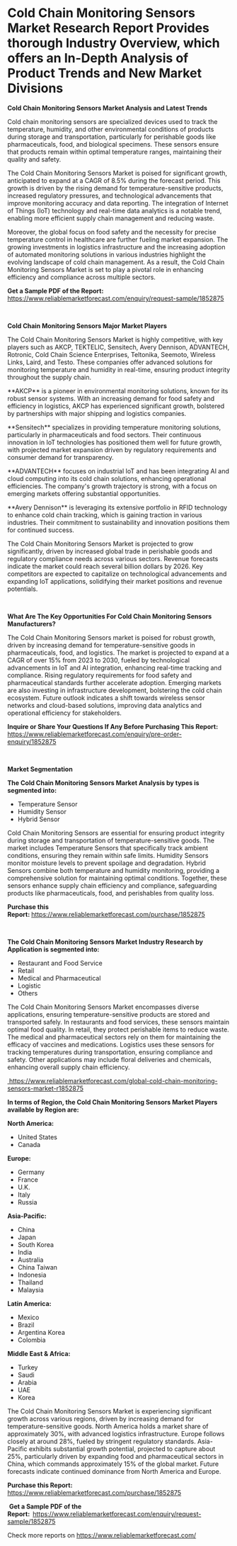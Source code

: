 <p><h1>Cold Chain Monitoring Sensors Market Research Report Provides thorough Industry Overview, which offers an In-Depth Analysis of Product Trends and New Market Divisions</h1></p><p><strong>Cold Chain Monitoring Sensors Market Analysis and Latest Trends</strong></p>
<p><p>Cold chain monitoring sensors are specialized devices used to track the temperature, humidity, and other environmental conditions of products during storage and transportation, particularly for perishable goods like pharmaceuticals, food, and biological specimens. These sensors ensure that products remain within optimal temperature ranges, maintaining their quality and safety.</p><p>The Cold Chain Monitoring Sensors Market is poised for significant growth, anticipated to expand at a CAGR of 8.5% during the forecast period. This growth is driven by the rising demand for temperature-sensitive products, increased regulatory pressures, and technological advancements that improve monitoring accuracy and data reporting. The integration of Internet of Things (IoT) technology and real-time data analytics is a notable trend, enabling more efficient supply chain management and reducing waste.</p><p>Moreover, the global focus on food safety and the necessity for precise temperature control in healthcare are further fueling market expansion. The growing investments in logistics infrastructure and the increasing adoption of automated monitoring solutions in various industries highlight the evolving landscape of cold chain management. As a result, the Cold Chain Monitoring Sensors Market is set to play a pivotal role in enhancing efficiency and compliance across multiple sectors.</p></p>
<p><strong>Get a Sample PDF of the Report:&nbsp;</strong> <a href="https://www.reliablemarketforecast.com/enquiry/request-sample/1852875?utm_campaign=2465&utm_medium=2&utm_source=Github&utm_content=ia&utm_term=13022025&utm_id=cold-chain-monitoring-sensors">https://www.reliablemarketforecast.com/enquiry/request-sample/1852875</a></p>
<p>&nbsp;</p>
<p><strong>Cold Chain Monitoring Sensors Major Market Players</strong></p>
<p><p>The Cold Chain Monitoring Sensors Market is highly competitive, with key players such as AKCP, TEKTELIC, Sensitech, Avery Dennison, ADVANTECH, Rotronic, Cold Chain Science Enterprises, Teltonika, Seemoto, Wireless Links, Laird, and Testo. These companies offer advanced solutions for monitoring temperature and humidity in real-time, ensuring product integrity throughout the supply chain.</p><p>**AKCP** is a pioneer in environmental monitoring solutions, known for its robust sensor systems. With an increasing demand for food safety and efficiency in logistics, AKCP has experienced significant growth, bolstered by partnerships with major shipping and logistics companies.</p><p>**Sensitech** specializes in providing temperature monitoring solutions, particularly in pharmaceuticals and food sectors. Their continuous innovation in IoT technologies has positioned them well for future growth, with projected market expansion driven by regulatory requirements and consumer demand for transparency.</p><p>**ADVANTECH** focuses on industrial IoT and has been integrating AI and cloud computing into its cold chain solutions, enhancing operational efficiencies. The company's growth trajectory is strong, with a focus on emerging markets offering substantial opportunities.</p><p>**Avery Dennison** is leveraging its extensive portfolio in RFID technology to enhance cold chain tracking, which is gaining traction in various industries. Their commitment to sustainability and innovation positions them for continued success.</p><p>The Cold Chain Monitoring Sensors Market is projected to grow significantly, driven by increased global trade in perishable goods and regulatory compliance needs across various sectors. Revenue forecasts indicate the market could reach several billion dollars by 2026. Key competitors are expected to capitalize on technological advancements and expanding IoT applications, solidifying their market positions and revenue potentials.</p></p>
<p>&nbsp;</p>
<p><strong>What Are The Key Opportunities For Cold Chain Monitoring Sensors Manufacturers?</strong></p>
<p><p>The Cold Chain Monitoring Sensors market is poised for robust growth, driven by increasing demand for temperature-sensitive goods in pharmaceuticals, food, and logistics. The market is projected to expand at a CAGR of over 15% from 2023 to 2030, fueled by technological advancements in IoT and AI integration, enhancing real-time tracking and compliance. Rising regulatory requirements for food safety and pharmaceutical standards further accelerate adoption. Emerging markets are also investing in infrastructure development, bolstering the cold chain ecosystem. Future outlook indicates a shift towards wireless sensor networks and cloud-based solutions, improving data analytics and operational efficiency for stakeholders.</p></p>
<p><strong>Inquire or Share Your Questions If Any Before Purchasing This Report:</strong> <a href="https://www.reliablemarketforecast.com/enquiry/pre-order-enquiry/1852875?utm_campaign=2465&utm_medium=2&utm_source=Github&utm_content=ia&utm_term=13022025&utm_id=cold-chain-monitoring-sensors">https://www.reliablemarketforecast.com/enquiry/pre-order-enquiry/1852875</a></p>
<p>&nbsp;</p>
<p><strong>Market Segmentation</strong></p>
<p><strong>The Cold Chain Monitoring Sensors Market Analysis by types is segmented into:</strong></p>
<p><ul><li>Temperature Sensor</li><li>Humidity Sensor</li><li>Hybrid Sensor</li></ul></p>
<p><p>Cold Chain Monitoring Sensors are essential for ensuring product integrity during storage and transportation of temperature-sensitive goods. The market includes Temperature Sensors that specifically track ambient conditions, ensuring they remain within safe limits. Humidity Sensors monitor moisture levels to prevent spoilage and degradation. Hybrid Sensors combine both temperature and humidity monitoring, providing a comprehensive solution for maintaining optimal conditions. Together, these sensors enhance supply chain efficiency and compliance, safeguarding products like pharmaceuticals, food, and perishables from quality loss.</p></p>
<p><strong>Purchase this Report:&nbsp;</strong><a href="https://www.reliablemarketforecast.com/purchase/1852875?utm_campaign=2465&utm_medium=2&utm_source=Github&utm_content=ia&utm_term=13022025&utm_id=cold-chain-monitoring-sensors">https://www.reliablemarketforecast.com/purchase/1852875</a></p>
<p>&nbsp;</p>
<p><strong>The Cold Chain Monitoring Sensors Market Industry Research by Application is segmented into:</strong></p>
<p><ul><li>Restaurant and Food Service</li><li>Retail</li><li>Medical and Pharmaceutical</li><li>Logistic</li><li>Others</li></ul></p>
<p><p>The Cold Chain Monitoring Sensors Market encompasses diverse applications, ensuring temperature-sensitive products are stored and transported safely. In restaurants and food services, these sensors maintain optimal food quality. In retail, they protect perishable items to reduce waste. The medical and pharmaceutical sectors rely on them for maintaining the efficacy of vaccines and medications. Logistics uses these sensors for tracking temperatures during transportation, ensuring compliance and safety. Other applications may include floral deliveries and chemicals, enhancing overall supply chain efficiency.</p></p>
<p><a href="https://www.reliablemarketforecast.com/global-cold-chain-monitoring-sensors-market-r1852875?utm_campaign=2465&utm_medium=2&utm_source=Github&utm_content=ia&utm_term=13022025&utm_id=cold-chain-monitoring-sensors">&nbsp;https://www.reliablemarketforecast.com/global-cold-chain-monitoring-sensors-market-r1852875</a></p>
<p><strong>In terms of Region, the Cold Chain Monitoring Sensors Market Players available by Region are:</strong></p>
<p>
    <p> <strong> North America: </strong>
        <ul>
            <li>United States</li>
            <li>Canada</li>
        </ul>
        </p> 
    <p> <strong> Europe: </strong>
        <ul>
            <li>Germany</li>
            <li>France</li>
            <li>U.K.</li>
            <li>Italy</li>
            <li>Russia</li>
        </ul>
        </p> 
    <p> <strong> Asia-Pacific: </strong>
        <ul>
            <li>China</li>
            <li>Japan</li>
            <li>South Korea</li>
            <li>India</li>
            <li>Australia</li>
            <li>China Taiwan</li>
            <li>Indonesia</li>
            <li>Thailand</li>
            <li>Malaysia</li>
        </ul>
        </p> 
    <p> <strong> Latin America: </strong>
        <ul>
            <li>Mexico</li>
            <li>Brazil</li>
            <li>Argentina Korea</li>
            <li>Colombia</li>
        </ul>
        </p> 
    <p> <strong> Middle East & Africa: </strong>
        <ul>
            <li>Turkey</li>
            <li>Saudi</li>
            <li>Arabia</li>
            <li>UAE</li>
            <li>Korea</li>
        </ul>
    </p>
    </p>
<p><p>The Cold Chain Monitoring Sensors Market is experiencing significant growth across various regions, driven by increasing demand for temperature-sensitive goods. North America holds a market share of approximately 30%, with advanced logistics infrastructure. Europe follows closely at around 28%, fueled by stringent regulatory standards. Asia-Pacific exhibits substantial growth potential, projected to capture about 25%, particularly driven by expanding food and pharmaceutical sectors in China, which commands approximately 15% of the global market. Future forecasts indicate continued dominance from North America and Europe.</p></p>
<p><strong>Purchase this Report: </strong><a href="https://www.reliablemarketforecast.com/purchase/1852875?utm_campaign=2465&utm_medium=2&utm_source=Github&utm_content=ia&utm_term=13022025&utm_id=cold-chain-monitoring-sensors">https://www.reliablemarketforecast.com/purchase/1852875</a></p>
<p>&nbsp;<strong>Get a Sample PDF of the Report:&nbsp;&nbsp;</strong><a href="https://www.reliablemarketforecast.com/enquiry/request-sample/1852875?utm_campaign=2465&utm_medium=2&utm_source=Github&utm_content=ia&utm_term=13022025&utm_id=cold-chain-monitoring-sensors">https://www.reliablemarketforecast.com/enquiry/request-sample/1852875</a></p>
<p><strong></strong></p>
<p>Check more reports on <a href="https://www.reliablemarketforecast.com/?utm_campaign=2465&utm_medium=2&utm_source=Github&utm_content=ia&utm_term=13022025&utm_id=cold-chain-monitoring-sensors">https://www.reliablemarketforecast.com/</a></p>